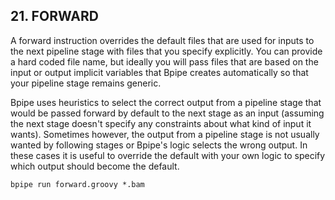 ## 21. FORWARD

A forward instruction overrides the default files that are used for inputs to the next pipeline stage with files that you specify explicitly. You can provide a hard coded file name, but ideally you will pass files that are based on the input or output implicit variables that Bpipe creates automatically so that your pipeline stage remains generic.

Bpipe uses heuristics to select the correct output from a pipeline stage that would be passed forward by default to the next stage as an input (assuming the next stage doesn't specify any constraints about what kind of input it wants). Sometimes however, the output from a pipeline stage is not usually wanted by following stages or Bpipe's logic selects the wrong output. In these cases it is useful to override the default with your own logic to specify which output should become the default.

```
bpipe run forward.groovy *.bam
```